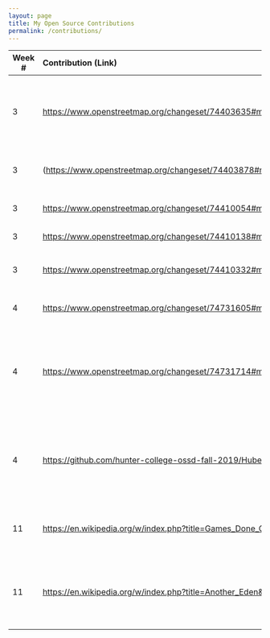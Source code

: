 ```yaml
---
layout: page
title: My Open Source Contributions
permalink: /contributions/
---
```


<!--
Type of the contribution should be "Wikipedia edit", "OpenStreet Map feature", "Project Documentation", "Project Code", "Blog Edit", etc.

The description should include a brief summary of what you did.

Replace the first row below with your contribution.

-->





| Week #       | Contribution (Link)  | Type  | Description |
|---|:---|:---|:---|
|  3   | https://www.openstreetmap.org/changeset/74403635#map=19/40.77301/-73.98356   | OpenStreetMap edit    |   Added Exits and missing relational data to related exits and entrances    |
|  3   | (https://www.openstreetmap.org/changeset/74403878#map=19/40.77473/-73.98662   |  OpenStreetMap edit   |  Added multiple Citi Bike rental locations  |
|  3   | https://www.openstreetmap.org/changeset/74410054#map=17/40.77462/-73.98200   |  OpenStreetMap edit  |   Added bus stop locations   |
|  3   | https://www.openstreetmap.org/changeset/74410138#map=19/40.77714/-73.98296   |  OpenStreetMap edit | Updated store tag |
|  3   | https://www.openstreetmap.org/changeset/74410332#map=18/40.77321/-73.98530   |  OpenStreetMap edit | Added entrances and exits to local area |
|  4   | https://www.openstreetmap.org/changeset/74731605#map=19/40.76896/-73.96960   |  OpenStreetMap edit | Added more bus stop locations |
|  4   | https://www.openstreetmap.org/changeset/74731714#map=17/40.77188/-73.97718   |  OpenStreetMap edit | Added even more bus stop locations and updated shelter options for bus stops |
|  4   | https://github.com/hunter-college-ossd-fall-2019/HubertYe-weekly/pull/3  |  Blog edit | Fixed grammatical errors and flow of fellow blogger's first paragraph |
|  11   |  https://en.wikipedia.org/w/index.php?title=Games_Done_Quick&oldid=926097184  |  Wikipedia page edit | Improve GDQ's description of donation incentives |
|  11   |  https://en.wikipedia.org/w/index.php?title=Another_Eden&oldid=926095789  | Wikipedia page edit  | Clarified Chronos stone usage and added minor details to plot |
